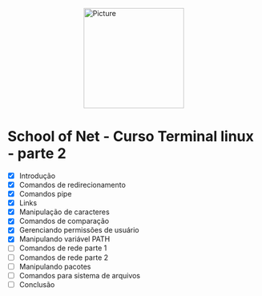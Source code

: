 <img src="https://sonassets.s3.amazonaws.com/img/logo-top.png" 
        alt="Picture" 
        width="200" 
        style="display: block; margin: 0 auto" />

# School of Net - Curso Terminal linux - parte 2


- [x] Introdução
- [x] Comandos de redirecionamento
- [x] Comandos pipe
- [x] Links
- [x] Manipulação de caracteres
- [x] Comandos de comparação
- [x] Gerenciando permissões de usuário
- [x] Manipulando variável PATH
- [ ] Comandos de rede parte 1
- [ ] Comandos de rede parte 2
- [ ] Manipulando pacotes
- [ ] Comandos para sistema de arquivos
- [ ] Conclusão